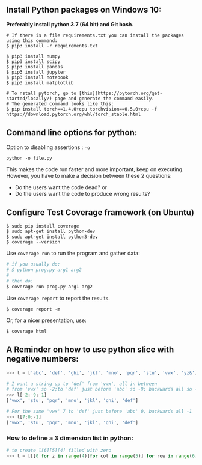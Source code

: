 ## Install Python packages on Windows 10:

**Preferably install python 3.7 (64 bit) and Git bash.**
```
# If there is a file requirements.txt you can install the packages using this command:
$ pip3 install -r requirements.txt

$ pip3 install numpy
$ pip3 install scipy
$ pip3 install pandas
$ pip3 install jupyter
$ pip3 install notebook
$ pip3 install matplotlib

# To nstall pytorch, go to [this](https://pytorch.org/get-started/locally/) page and generate the command easily. 
# The generated command looks like this:
$ pip install torch==1.4.0+cpu torchvision==0.5.0+cpu -f https://download.pytorch.org/whl/torch_stable.html
```

## Command line options for python:

Option to disabling assertions : `-o`
```
python -o file.py
```
This makes the code run faster and more important, keep on executing.
However, you have to make a decision between these 2 questions:
- Do the users want the code dead? or
- Do the users want the code to produce wrong results?

## Configure Test Coverage framework (on Ubuntu)

```
$ sudo pip install coverage
$ sudo apt-get install python-dev
$ sudo apt-get install python3-dev
$ coverage --version
```
Use `coverage run` to run the program and gather data:
```bash
# if you usually do:
# $ python prog.py arg1 arg2
#
# then do:
$ coverage run prog.py arg1 arg2
```
Use `coverage report` to report the results.
```
$ coverage report -m
```
Or, for a nicer presentation, use:
```
$ coverage html
```

## A Reminder on how to use python slice with negative numbers:
```python
>>> l = ['abc', 'def', 'ghi', 'jkl', 'mno', 'pqr', 'stu', 'vwx', 'yz&']

# I want a string up to 'def' from 'vwx', all in between
# from 'vwx' so -2;to 'def' just before 'abc' so -9; backwards all so -1.
>>> l[-2:-9:-1]
['vwx', 'stu', 'pqr', 'mno', 'jkl', 'ghi', 'def']

# For the same 'vwx' 7 to 'def' just before 'abc' 0, backwards all -1
>>> l[7:0:-1]
['vwx', 'stu', 'pqr', 'mno', 'jkl', 'ghi', 'def']
```

### How to define a 3 dimension list in python:
```python
# to create l[6][5][4] filled with zero
>>> l = [[[0 for z in range(4)]for col in range(5)] for row in range(6)]
```
